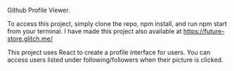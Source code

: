 Github Profile Viewer.

To access this project, simply clone the repo, npm install, and run npm start from your terminal. I have made this project also available at https://future-store.glitch.me/

This project uses React to create a profile interface for users. You can access users listed under following/followers when their picture is clicked.
